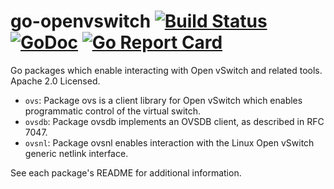 go-openvswitch [![Build Status](https://travis-ci.org/danieldin95/go-openvswitch.svg?branch=master)](https://travis-ci.org/danieldin95/go-openvswitch) [![GoDoc](https://godoc.org/github.com/danieldin95/go-openvswitch?status.svg)](https://godoc.org/github.com/danieldin95/go-openvswitch) [![Go Report Card](https://goreportcard.com/badge/github.com/danieldin95/go-openvswitch)](https://goreportcard.com/report/github.com/danieldin95/go-openvswitch)
==============

Go packages which enable interacting with Open vSwitch and related tools. Apache 2.0 Licensed.

- `ovs`: Package ovs is a client library for Open vSwitch which enables programmatic control of the virtual switch.
- `ovsdb`: Package ovsdb implements an OVSDB client, as described in RFC 7047.
- `ovsnl`: Package ovsnl enables interaction with the Linux Open vSwitch generic netlink interface.

See each package's README for additional information.